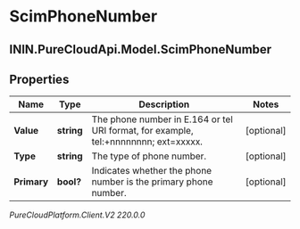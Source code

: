 # ScimPhoneNumber

## ININ.PureCloudApi.Model.ScimPhoneNumber

## Properties

|Name | Type | Description | Notes|
|------------ | ------------- | ------------- | -------------|
| **Value** | **string** | The phone number in E.164 or tel URI format, for example, tel:+nnnnnnnn; ext&#x3D;xxxxx. | [optional] |
| **Type** | **string** | The type of phone number. | [optional] |
| **Primary** | **bool?** | Indicates whether the phone number is the primary phone number. | [optional] |



_PureCloudPlatform.Client.V2 220.0.0_

